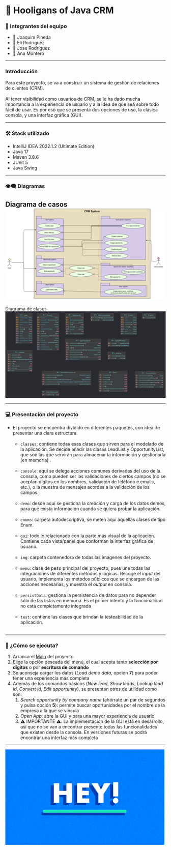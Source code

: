 # 💫 Hooligans of Java CRM

### 👊 Integrantes del equipo

- 🏅 Joaquim Pineda
- 🏅 Eli Rodríguez
- 🏅 Jose Rodríguez
- 🏅 Ana Montero

---

### Introducción

Para este proyecto, se va a construir un sistema de gestión de relaciones de clientes (CRM). </br></br>Al tener
visibilidad como
usuarios de CRM, se le ha dado mucha importancia a la experiencia de usuario y a la idea de que sea sobre todo fácil de
usar. Es por eso que se presenta dos opciones de uso, la clásica consola, y una interfaz gráfica (GUI).

---

### 🛠️ Stack utilizado

* IntelliJ IDEA 2022.1.2 (Ultimate Edition)
* Java 17
* Maven 3.8.6
* JUnit 5
* Java Swing

---

### 👁️‍🗨️ Diagramas

Diagrama de casos
![Case diagram](src/main/java/com/ironhack/img/crm_case_diagram.png?raw=true "Case diagram")
---
Diagrama de clases
![Class diagram](src/main/java/com/ironhack/img/crm_class_diagram.png?raw=true "Class diagram")

---

### 💻 Presentación del proyecto

* El proyecto se encuentra dividido en diferentes paquetes, con idea de presentar una clara estructura.</br></br>
    * `classes`: contiene todas esas clases que sirven para el modelado de la aplicación. Se decide añadir las clases
      LeadList y OpportunityList, que son las que servirán para almacenar la información y gestionarla (en memoria)
      .</br></br>
    * `console`: aquí se delega acciones comunes derivadas del uso de la consola, como pueden ser las validaciones de
      ciertos campos (no se aceptan dígitos en los nombres, validación de teléfono e emails, etc.), o la muestra de
      mensajes acordes a la validación de los campos.</br></br>
    * `demo`: desde aquí se gestiona la creación y carga de los datos demos, para que exista información cuando se
      quiera probar la aplicación.</br></br>
    * `enums`: carpeta autodescriptiva, se meten aquí aquellas clases de tipo Enum.</br></br>
    * `gui`: todo lo relacionado con la parte más visual de la aplicación. Contiene cada vista/panel que conforman la
      interfaz gráfica de usuario.</br></br>
    * `img`: carpeta contenedora de todas las imágenes del proyecto.</br></br>
    * `menu`: clase de peso principal del proyecto, pues une todas las integraciones de diferentes métodos y lógicas.
      Recoge el _input_ del usuario, implementa los métodos públicos que se encargan de las acciones
      necesarias, y muestra el _output_ en consola.</br></br>
    * `persistData`: gestiona la persistencia de datos para no depender sólo de las listas en memoria. Es el primer
      intento y la funcionalidad no está completamente integrada</br></br>
    * `test`: contiene las clases que brindan la testeabilidad de la aplicación.</br></br>

---

### 🚀 ¿Cómo se ejecuta?

1. Arranca el [Main](src/main/java/com/ironhack/Main.java) del proyecto
2. Elige la opción deseada del menú, el cual acepta tanto **selección por dígitos** o por **escritura de comando**
3. Se aconseja cargar los datos (_Load demo data_, opción **7**) para poder tener una experiencia más completa
4. Además de los comandos básicos (_New lead_, _Show leads_, _Lookup lead id_, _Convert id_, _Edit opportunity_), se
   presentan otros de utilidad como son:
    1. _Search opportunity by company name_ (ahórrate un par de segundos y pulsa opción **5**): permite buscar
       oportunidades por el nombre de la empresa a la que se vincula
    2. _Open App_: abre la GUI y para una mayor experiencia de usuario
    3. ⚠️ IMPORTANTE ⚠️: La implementación de la GUI está en desarrollo, así que no se van a encontrar presente todas
       las funcionalidades que existen desde la consola. En versiones futuras se podrá encontrar una interfaz más
       completa

---
![Thank you!](src/main/java/com/ironhack/img/thank_you.gif?raw=true "Gracias")